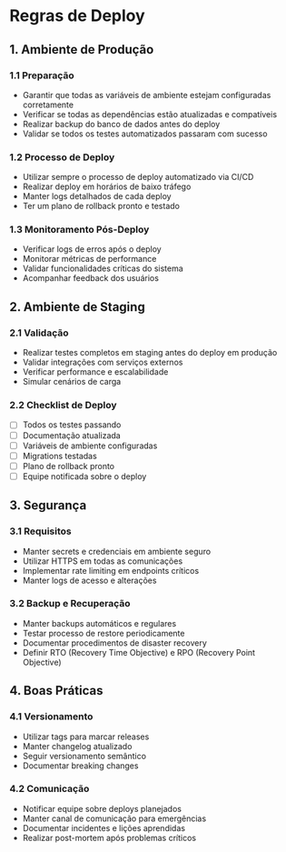 # Regras de Deploy

## 1. Ambiente de Produção

### 1.1 Preparação

- Garantir que todas as variáveis de ambiente estejam configuradas corretamente
- Verificar se todas as dependências estão atualizadas e compatíveis
- Realizar backup do banco de dados antes do deploy
- Validar se todos os testes automatizados passaram com sucesso

### 1.2 Processo de Deploy

- Utilizar sempre o processo de deploy automatizado via CI/CD
- Realizar deploy em horários de baixo tráfego
- Manter logs detalhados de cada deploy
- Ter um plano de rollback pronto e testado

### 1.3 Monitoramento Pós-Deploy

- Verificar logs de erros após o deploy
- Monitorar métricas de performance
- Validar funcionalidades críticas do sistema
- Acompanhar feedback dos usuários

## 2. Ambiente de Staging

### 2.1 Validação

- Realizar testes completos em staging antes do deploy em produção
- Validar integrações com serviços externos
- Verificar performance e escalabilidade
- Simular cenários de carga

### 2.2 Checklist de Deploy

- [ ] Todos os testes passando
- [ ] Documentação atualizada
- [ ] Variáveis de ambiente configuradas
- [ ] Migrations testadas
- [ ] Plano de rollback pronto
- [ ] Equipe notificada sobre o deploy

## 3. Segurança

### 3.1 Requisitos

- Manter secrets e credenciais em ambiente seguro
- Utilizar HTTPS em todas as comunicações
- Implementar rate limiting em endpoints críticos
- Manter logs de acesso e alterações

### 3.2 Backup e Recuperação

- Manter backups automáticos e regulares
- Testar processo de restore periodicamente
- Documentar procedimentos de disaster recovery
- Definir RTO (Recovery Time Objective) e RPO (Recovery Point Objective)

## 4. Boas Práticas

### 4.1 Versionamento

- Utilizar tags para marcar releases
- Manter changelog atualizado
- Seguir versionamento semântico
- Documentar breaking changes

### 4.2 Comunicação

- Notificar equipe sobre deploys planejados
- Manter canal de comunicação para emergências
- Documentar incidentes e lições aprendidas
- Realizar post-mortem após problemas críticos
